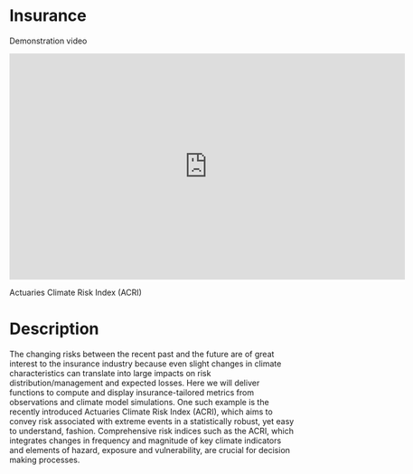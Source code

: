 # Insurance

Demonstration video

<iframe width="700" height="400" src="https://www.youtube.com/embed/Cee-axD7n0Y" frameborder="0" gesture="media" allow="encrypted-media" allowfullscreen></iframe>

Actuaries Climate Risk Index (ACRI)

# Description
The changing risks between the recent past and the future are of great interest to the insurance industry because even slight changes in climate characteristics can translate into large impacts on risk distribution/management and expected losses.
Here we  will deliver functions to compute and display insurance-tailored metrics from observations and climate model simulations.
One such example is the recently introduced Actuaries Climate Risk Index (ACRI), which aims to convey risk associated with extreme events in a statistically robust, yet easy to understand, fashion.
Comprehensive risk indices such as the ACRI, which integrates changes in frequency and magnitude of key climate indicators and elements of hazard, exposure and vulnerability, are crucial for decision making processes.
